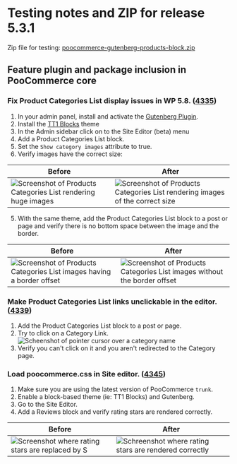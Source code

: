 # Testing notes and ZIP for release 5.3.1

Zip file for testing: [poocommerce-gutenberg-products-block.zip](https://github.com/poocommerce/poocommerce-gutenberg-products-block/files/6654288/poocommerce-gutenberg-products-block.zip)

## Feature plugin and package inclusion in PooCommerce core

### Fix Product Categories List display issues in WP 5.8. ([4335](https://github.com/poocommerce/poocommerce-gutenberg-products-block/pull/4335))

1. In your admin panel, install and activate the [Gutenberg Plugin](https://wordpress.org/plugins/gutenberg/).
2. Install the [TT1 Blocks](https://wordpress.org/themes/tt1-blocks/) theme
3. In the Admin sidebar click on to the Site Editor (beta) menu
4. Add a Product Categories List block.
5. Set the `Show category images` attribute to true.
6. Verify images have the correct size:

| Before                                                                                                                                                                | After                                                                                                                                                                                |
| --------------------------------------------------------------------------------------------------------------------------------------------------------------------- | ------------------------------------------------------------------------------------------------------------------------------------------------------------------------------------ |
| ![Screenshot of Products Categories List rendering huge images](https://user-images.githubusercontent.com/3616980/121377547-b6fd2500-c942-11eb-8823-1dec7e8f4e72.png) | ![Screenshot of Products Categories List rendering images of the correct size](https://user-images.githubusercontent.com/3616980/121376793-1a3a8780-c942-11eb-914b-911192b07250.png) |

5. With the same theme, add the Product Categories List block to a post or page and verify there is no bottom space between the image and the border.

| Before                                                                                                                                                                        | After                                                                                                                                                                            |
| ----------------------------------------------------------------------------------------------------------------------------------------------------------------------------- | -------------------------------------------------------------------------------------------------------------------------------------------------------------------------------- |
| ![Screenshot of Products Categories List images having a border offset](https://user-images.githubusercontent.com/3616980/121377492-ac429000-c942-11eb-86ac-8075341ab1ac.png) | ![Screenshot of Products Categories List images without the border offset](https://user-images.githubusercontent.com/3616980/121376865-2c1c2a80-c942-11eb-9f6e-79c51bfa2a49.png) |

### Make Product Categories List links unclickable in the editor. ([4339](https://github.com/poocommerce/poocommerce-gutenberg-products-block/pull/4339))

1. Add the Product Categories List block to a post or page.
2. Try to click on a Category Link. \
   ![Scheenshot of pointer cursor over a category name](https://user-images.githubusercontent.com/3616980/121380040-d8f7a700-c944-11eb-98e1-24736043dc0a.png)
3. Verify you can't click on it and you aren't redirected to the Category page.

### Load poocommerce.css in Site editor. ([4345](https://github.com/poocommerce/poocommerce-gutenberg-products-block/pull/4345))

1. Make sure you are using the latest version of PooCommerce `trunk`.
2. Enable a block-based theme (ie: TT1 Blocks) and Gutenberg.
3. Go to the Site Editor.
4. Add a Reviews block and verify rating stars are rendered correctly.

| Before                                                                                                                                                   | After                                                                                                                                                          |
| -------------------------------------------------------------------------------------------------------------------------------------------------------- | -------------------------------------------------------------------------------------------------------------------------------------------------------------- |
| ![Screenshot where rating stars are replaced by S](https://user-images.githubusercontent.com/3616980/121849894-3cd6f280-ccec-11eb-81e4-de37f47ef9d3.png) | ![Schreenshot where rating stars are rendered correctly](https://user-images.githubusercontent.com/3616980/121849806-1fa22400-ccec-11eb-9359-007a4c6dd8a7.png) |
